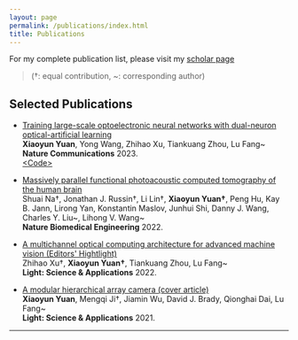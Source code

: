 ```yaml
---
layout: page
permalink: /publications/index.html
title: Publications
---
```


For my complete publication list, please visit my [scholar page](https://scholar.google.com/citations?user=MrEV0uwAAAAJ&hl=en)

> (†: equal contribution, ~: corresponding author)

## Selected Publications

- [Training large-scale optoelectronic neural networks with dual-neuron optical-artificial learning](https://www.nature.com/articles/s41467-023-42984-y)<br>**Xiaoyun Yuan**, Yong Wang, Zhihao Xu, Tiankuang Zhou, Lu Fang~<br> **Nature Communications** 2023.<br>[\<Code\>](https://github.com/yuanxy92/DANTE)
   
- [Massively parallel functional photoacoustic computed tomography of the human brain](https://www.nature.com/articles/s41551-021-00735-8)<br>Shuai Na†, Jonathan J. Russin†, Li Lin†, **Xiaoyun Yuan†**, Peng Hu, Kay B. Jann, Lirong Yan, Konstantin Maslov, Junhui Shi, Danny J. Wang, Charles Y. Liu~, Lihong V. Wang~<br> **Nature Biomedical Engineering** 2022.
   
- [A multichannel optical computing architecture for advanced machine vision (Editors' Hightlight)](https://www.nature.com/articles/s41377-022-00945-y)<br>Zhihao Xu†, **Xiaoyun Yuan†**, Tiankuang Zhou, Lu Fang~<br> **Light: Science & Applications** 2022.
   
- [A modular hierarchical array camera (cover article)](https://www.nature.com/articles/s41377-021-00485-x)<br>**Xiaoyun Yuan**, Mengqi Ji†, Jiamin Wu, David J. Brady, Qionghai Dai, Lu Fang~<br> **Light: Science & Applications** 2021.


---

<!-- ## Ongoing Project

- Intelligent Communication Systems for Internet of Everything (Supervised by [Prof. Özgür Akan](https://www.eng.cam.ac.uk/profiles/oba21))

To match the ubiquitous connectivity and heterogeneous networking characteristics of the universe, IoE also integrates new IoXs into its framework. **Internet of Nano Things (IoNT)**, for example, is poised to increase the resolution of cyber-physical interfaces and bring connectivity into uncharted territories, e.g., inside the human body, with the networks of smart biological agents. **Internet of People and Senses (IoPS)**, as another example, refers to the conceptual transfer of information and even skills between humans besides the nonverbal communication of senses, e.g., olfaction and gustation. We aim to design and implement new intelligent communication techniques for the **Internet of Everything**.

<br>

--- -->

<!-- ## Degree Thesis

- [Hybrid Detection Mechanism for Spoofing Attacks in Bluetooth Low Energy Networks](https://caihanlin.com/mypaper/thesis/UG-thesis.pdf)<br>**Hanlin Cai** (Advisor: Zhezhuang Xu). **Best Bachelor Thesis Award** (Top 1/300).<br>Proposal paper has been accepted by AAAI 2024<br>Expect to submit a long paper to KDD 2024.

- [Industrial Inspection System based on Intelligent IoT and Bionic Quadruped Robot](https://caihanlin.com/mypaper/thesis/IP-report.pdf)<br>**Hanlin Cai** (Advisor: Zhezhuang Xu, Yuxiong Xia). Junior-year Intern Program.<br>Industrial Placement at China Huading Tech and IIoT Lab<br>

  <br>

---

## Early Project

- [Proposal: Securing Billion Bluetooth Devices leveraging Learning-based Techniques](https://ojs.aaai.org/index.php/AAAI/article/view/30544)<br>*Final year project (FYP).*<br>**Hanlin Cai** (Advisors: Zhezhuang Xu, Tozammel Hossain)<br>The 38th Annual AAAI Conference on Artificial Intelligence (AAAI 2024), Undergraduate Consortium.<br>Vancouver, Canada. February, 2024.

- Optimizing Traffic Sign Detection System Using Deep Residual Neural Networks Combined with Analytic Hierarchy Process Model<br>*Junior-year course design.*<br>**Hanlin Cai**, Zheng Li, Jiaqi Hu, Wei Hong Lim, Sew Sun Tiang, Mastaneh Mokayef, Chin Hong Wong<br>The 28th International Conference on Artificial Life and Robotics.<br>Beppu, Japan. February, 2023.<br>Recommended for expanding publication in the Journal of Advances in Artificial Life Robotics (EI Compendex).

- An IoT Garbage Monitoring System for Effective Garbage Management<br>*First-year course design.*<br>**Hanlin Cai**, Jiaqi Hu, Zheng Li, Wei Hong Lim, Mastaneh Mokayef, Chin Hong Wong<br>The 4th International Conference on Computer Engineering, Network and Intelligent Multimedia<br>Surabaya, Indonesia. November, 2022 (EI Compendex).<br>

  <br> -->
